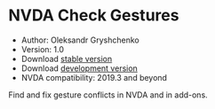 # NVDA Check Gestures

* Author: Oleksandr Gryshchenko
* Version: 1.0
* Download [stable version][1]
* Download [development version][2]
* NVDA compatibility: 2019.3 and beyond

Find and fix gesture conflicts in NVDA and in add-ons.

[1]: https://github.com/grisov/checkGestures
[2]: https://github.com/grisov/checkGestures
